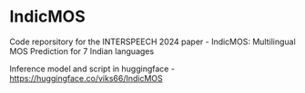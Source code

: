 # IndicMOS
Code reporsitory for the INTERSPEECH 2024 paper - IndicMOS: Multilingual MOS Prediction for 7 Indian languages

Inference model and script in huggingface - 
https://huggingface.co/viks66/IndicMOS
